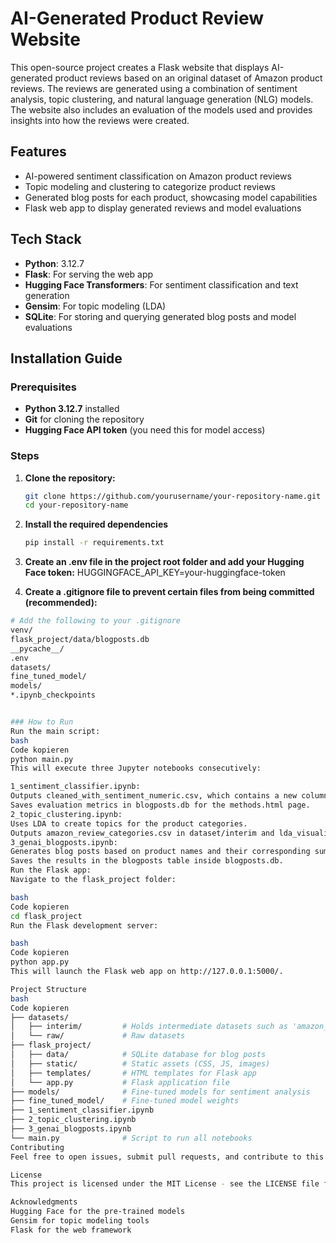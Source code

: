# AI-Generated Product Review Website

This open-source project creates a Flask website that displays AI-generated product reviews based on an original dataset of Amazon product reviews. The reviews are generated using a combination of sentiment analysis, topic clustering, and natural language generation (NLG) models. The website also includes an evaluation of the models used and provides insights into how the reviews were created.

## Features

- AI-powered sentiment classification on Amazon product reviews
- Topic modeling and clustering to categorize product reviews
- Generated blog posts for each product, showcasing model capabilities
- Flask web app to display generated reviews and model evaluations

## Tech Stack

- **Python**: 3.12.7
- **Flask**: For serving the web app
- **Hugging Face Transformers**: For sentiment classification and text generation
- **Gensim**: For topic modeling (LDA)
- **SQLite**: For storing and querying generated blog posts and model evaluations

## Installation Guide

### Prerequisites
- **Python 3.12.7** installed
- **Git** for cloning the repository
- **Hugging Face API token** (you need this for model access)

### Steps

1. **Clone the repository:**

   ```bash
   git clone https://github.com/yourusername/your-repository-name.git
   cd your-repository-name

2. **Install the required dependencies**

    ```bash
    pip install -r requirements.txt

3. **Create an .env file in the project root folder and add your Hugging Face token:**
    HUGGINGFACE_API_KEY=your-huggingface-token

4. **Create a .gitignore file to prevent certain files from being committed (recommended):**

```bash
# Add the following to your .gitignore
venv/
flask_project/data/blogposts.db
__pycache__/
.env
datasets/
fine_tuned_model/
models/
*.ipynb_checkpoints


### How to Run
Run the main script:
bash
Code kopieren
python main.py
This will execute three Jupyter notebooks consecutively:

1_sentiment_classifier.ipynb:
Outputs cleaned_with_sentiment_numeric.csv, which contains a new column sentiment with model-generated sentiments.
Saves evaluation metrics in blogposts.db for the methods.html page.
2_topic_clustering.ipynb:
Uses LDA to create topics for the product categories.
Outputs amazon_review_categories.csv in dataset/interim and lda_visualization.html in the templates folder for visualization in the Flask app.
3_genai_blogposts.ipynb:
Generates blog posts based on product names and their corresponding summaries.
Saves the results in the blogposts table inside blogposts.db.
Run the Flask app:
Navigate to the flask_project folder:

bash
Code kopieren
cd flask_project
Run the Flask development server:

bash
Code kopieren
python app.py
This will launch the Flask web app on http://127.0.0.1:5000/.

Project Structure
bash
Code kopieren
├── datasets/
│   ├── interim/         # Holds intermediate datasets such as 'amazon_review_categories.csv'
│   └── raw/             # Raw datasets
├── flask_project/
│   ├── data/            # SQLite database for blog posts
│   ├── static/          # Static assets (CSS, JS, images)
│   ├── templates/       # HTML templates for Flask app
│   └── app.py           # Flask application file
├── models/              # Fine-tuned models for sentiment analysis
├── fine_tuned_model/    # Fine-tuned model weights
├── 1_sentiment_classifier.ipynb
├── 2_topic_clustering.ipynb
├── 3_genai_blogposts.ipynb
└── main.py              # Script to run all notebooks
Contributing
Feel free to open issues, submit pull requests, and contribute to this open-source project. Please follow the contribution guidelines.

License
This project is licensed under the MIT License - see the LICENSE file for details.

Acknowledgments
Hugging Face for the pre-trained models
Gensim for topic modeling tools
Flask for the web framework